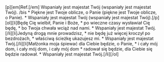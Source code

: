 [p][em]Ref.[/em] Wspaniały jest majestat Twój (wspaniały jest majestat Twój). /bis * Piękne jest Twoje oblicze, o Panie (piękne jest Twoje oblicze, o Panie). * Wspaniały jest majestat Twój (wspaniały jest majestat Twój).[/p][ol][li]Będę Cię wielbił, Panie i Boże, * po wieczne czasy wysławiał Cię będę, * bo Twoja chwała wciąż nad nami. * Wspaniały jest majestat Twój.[/li][li]Jedyną drogą mnie prowadzisz, * nie będę już więcej kroczył po bezdrożach, * właściwą ścieżkę ukazujesz mi. * Wspaniały jest majestat Twój.[/li][li]Małżonka moja śpiewać dla Ciebie będzie, o Panie, * i cały mój dom, i cały mój dom, i cały mój dom * radował się będzie, dla Ciebie się będzie radował. * Wspaniały jest majestat Twój.[/li][/ol]
